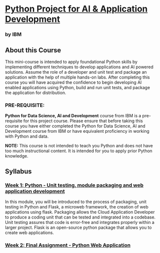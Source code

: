 # [Python Project for AI & Application Development](https://www.coursera.org/learn/python-project-for-ai-application-development/home/welcome)
### by IBM

## About this Course
This mini-course is intended to apply foundational Python skills by implementing different techniques to develop applications and AI powered solutions. Assume the role of a developer and unit test and package an application with the help of multiple hands-on labs. After completing this course you will have acquired the confidence to begin developing AI enabled applications using Python, build and run unit tests, and package the application for distribution.

### PRE-REQUISITE:
**Python for Data Science, AI and Development** course from IBM is a pre-requisite for this project course. Please ensure that before taking this course you have either completed the Python for Data Science, AI and Development course from IBM or have equivalent proficiency in working with Python and data.

**NOTE:** This course is not intended to teach you Python and does not have too much instructional content. It is intended for you to apply prior Python knowledge.

## Syllabus
### [**Week 1:** Python - Unit testing, module packaging and web application development](./Week1/README.md)
In this module, you will be introduced to the process of packaging, unit testing in Python and Flask, a microweb framework, the creation of web applications using flask. Packaging allows the Cloud Application Developer to produce a coding unit that can be tested and integrated into a codebase. Unit testing assures that code is error-free and integrates properly within a larger project. Flask is an open-source python package that allows you to create web applications.

### [**Week 2:** Final Assignment - Python Web Application](./Week2/README.md)
